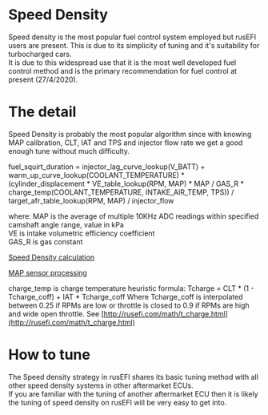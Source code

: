 # Speed Density
Speed density is the most popular fuel control system employed but rusEFI users are present. This is due to its simplicity of tuning and it's suitability for turbocharged cars.  
It is due to this widespread use that it is the most well developed fuel control method and is the primary recommendation for fuel control at present (27/4/2020).

# The detail

Speed Density is probably the most popular algorithm since with knowing MAP calibration, CLT, IAT and TPS and injector flow rate we get a good enough tune without much difficulty.

fuel_squirt_duration = injector_lag_curve_lookup(V_BATT) + warm_up_curve_lookup(COOLANT_TEMPERATURE) * (cylinder_displacement * VE_table_lookup(RPM, MAP) * MAP / GAS_R * charge_temp(COOLANT_TEMPERATURE, INTAKE_AIR_TEMP, TPS)) / target_afr_table_lookup(RPM, MAP) / injector_flow

where:
MAP is the average of multiple 10KHz ADC readings within specified camshaft angle range, value in kPa  
VE is intake volumetric efficiency coefficient  
GAS_R is gas constant  

[Speed Density calculation](http://rusefi.com/docs/html/speed__density_8cpp.html)

[MAP sensor processing](http://rusefi.com/docs/html/map__averaging_8cpp.html)

charge_temp is charge temperature heuristic formula: Tcharge = CLT * (1 - Tcharge_coff) + IAT * Tcharge_coff Where Tcharge_coff is interpolated between 0.25 if RPMs are low or throttle is closed to 0.9 if RPMs are high and wide open throttle. See [http://rusefi.com/math/t_charge.html](http://rusefi.com/math/t_charge.html)

[//]: # "aware this needs more detail or cleaning up, hoping it will hold for now, happy for someone to add to the detail"

# How to tune

The Speed density strategy in rusEFI shares its basic tuning method with all other speed density systems in other aftermarket ECUs.  
If you are familiar with the tuning of another aftermarket ECU then it is likely the tuning of speed density on rusEFI will be very easy to get into. 


[//]: # "OrchardPerformance" 
